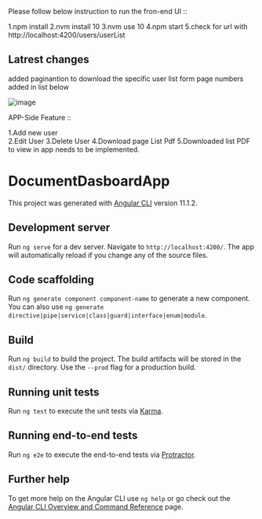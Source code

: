 Please follow below instruction to run the fron-end UI ::


1.npm install
2.nvm install 10 
3.nvm use 10
4.npm start
5.check for url with  http://localhost:4200/users/userList 
## Latrest changes
added paginantion to download the specific user list form page numbers added in list below 

![image](https://github.com/SandeepMerutha96/document-dasboard-app/assets/153068634/486af571-d4a7-40d6-bad7-3e0d93683eec)

APP-Side Feature ::


1.Add new user  
2.Edit User
3.Delete User
4.Download page List Pdf
5.Downloaded list PDF to view in app needs to be implemented.

# DocumentDasboardApp

This project was generated with [Angular CLI](https://github.com/angular/angular-cli) version 11.1.2.

## Development server

Run `ng serve` for a dev server. Navigate to `http://localhost:4200/`. The app will automatically reload if you change any of the source files.

## Code scaffolding

Run `ng generate component component-name` to generate a new component. You can also use `ng generate directive|pipe|service|class|guard|interface|enum|module`.

## Build

Run `ng build` to build the project. The build artifacts will be stored in the `dist/` directory. Use the `--prod` flag for a production build.

## Running unit tests

Run `ng test` to execute the unit tests via [Karma](https://karma-runner.github.io).

## Running end-to-end tests

Run `ng e2e` to execute the end-to-end tests via [Protractor](http://www.protractortest.org/).

## Further help

To get more help on the Angular CLI use `ng help` or go check out the [Angular CLI Overview and Command Reference](https://angular.io/cli) page.
